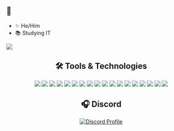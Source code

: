 <h2>👋</h2>

- ✨ He/Him
- 📚 Studying IT

<img src="https://wakatime.com/badge/user/826f5da1-fc3e-404e-a5ef-d13bb1fb2a87.svg">
<div align="center">
<h2>🛠️ Tools & Technologies</h2>
<img src="https://img.shields.io/badge/html5-black.svg?style=for-the-badge&logo=html5&logoColor=e34c26" />
<img src="https://img.shields.io/badge/css-black.svg?style=for-the-badge&logo=css3&logoColor=264de4" />
<img src="https://img.shields.io/badge/mysql-black.svg?style=for-the-badge&logo=mysql&logoColor=00758f" />
<img src="https://img.shields.io/badge/php-black.svg?style=for-the-badge&logo=php&logoColor=787CB5" />
<img src="https://img.shields.io/badge/node.js-black.svg?style=for-the-badge&logo=node.js&logoColor=68A063" />
<img src="https://img.shields.io/badge/javascript-black.svg?style=for-the-badge&logo=javascript&logoColor=%23F7DF1E" />
<img src="https://img.shields.io/badge/typescript-black.svg?style=for-the-badge&logo=typescript&logoColor=007acc" />
<img src="https://img.shields.io/badge/MongoDB-black.svg?style=for-the-badge&logo=mongodb&logoColor=3FA037" />
<img src="https://img.shields.io/badge/NPM-black.svg?style=for-the-badge&logo=npm&logoColor=white" />
<img src="https://img.shields.io/badge/Visual%20Studio%20Code-black.svg?style=for-the-badge&logo=visual-studio-code&logoColor=0078d7" />
<img src="https://img.shields.io/badge/Jetbrains-black?style=for-the-badge&logo=Jetbrains" />
<img src="https://img.shields.io/badge/Windows-black?style=for-the-badge&logo=windows&logoColor=white" />
<img src="https://img.shields.io/badge/Linux Debian-black?style=for-the-badge&logo=debian&logoColor=D70A53" />
<img src="https://img.shields.io/badge/apache-black.svg?style=for-the-badge&logo=apache&logoColor=D42029" />
<img src="https://img.shields.io/badge/git-black.svg?style=for-the-badge&logo=git&logoColor=F05033" />
<img src="https://img.shields.io/badge/github-black.svg?style=for-the-badge&logo=github&logoColor=white" />
<img src="https://img.shields.io/badge/adobe%20photoshop-black.svg?style=for-the-badge&logo=adobe%20photoshop&logoColor=31A8FF" />
<img src="https://img.shields.io/badge/Discord-black.svg?style=for-the-badge&logo=discord&logoColor=7289d9" />
</div>

<div align="center">
<h2>🎧 Discord</h2>
  <a href="https://discord.com/users/230583428142202880">
    <img src="https://lanyard-profile-readme.vercel.app/api/230583428142202880" alt="Discord Profile"/>
  </a>
</div>

